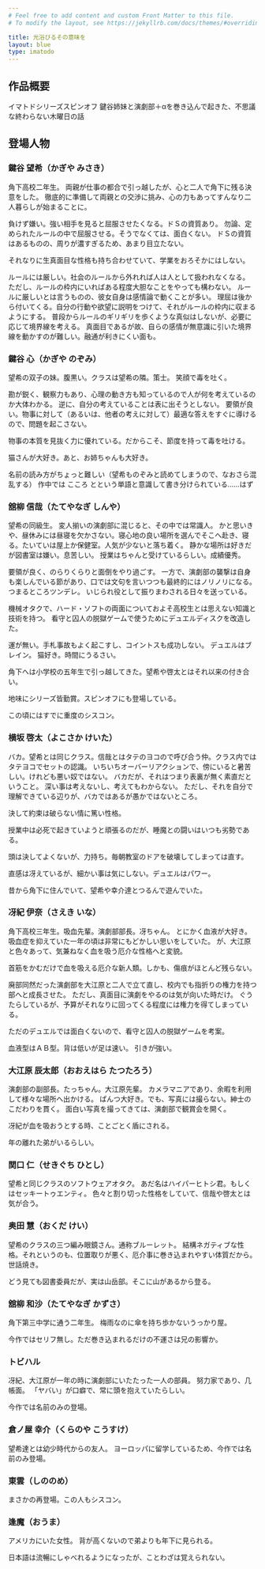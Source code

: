 ```yaml
---
# Feel free to add content and custom Front Matter to this file.
# To modify the layout, see https://jekyllrb.com/docs/themes/#overriding-theme-defaults

title: 光浴びるその意味を
layout: blue
type: imatodo
---
```


## 作品概要

イマトドシリーズスピンオフ
鍵谷姉妹と演劇部＋αを巻き込んで起きた、不思議な終わらない木曜日の話

## 登場人物

### 鍵谷 望希（かぎや みさき）

角下高校二年生。
両親が仕事の都合で引っ越したが、心と二人で角下に残る決意をした。
徹底的に準備して両親との交渉に挑み、心の力もあってすんなり二人暮らしが始まることに。

負けず嫌い。強い相手を見ると屈服させたくなる。ドＳの資質あり。
勿論、定められたルールの中で屈服させる。そうでなくては、面白くない。
ドＳの資質はあるものの、周りが濃すぎるため、あまり目立たない。

それなりに生真面目な性格も持ち合わせていて、学業をおろそかにはしない。

ルールには厳しい。社会のルールから外れれば人は人として扱われなくなる。
ただし、ルールの枠内にいればある程度大胆なことをやっても構わない。
ルールに厳しいとは言うものの、彼女自身は感情論で動くことが多い。
理屈は後から付いてくる。自分の行動や欲望に説明をつけて、それがルールの枠内に収まるようにする。
普段からルールのギリギリを歩くような真似はしないが、必要に応じて境界線を考える。
真面目であるが故、自らの感情が無意識に引いた境界線を動かすのが難しい。融通が利きにくい面も。

### 鍵谷 心（かぎや のぞみ）

望希の双子の妹。腹黒い。クラスは望希の隣。策士。
笑顔で毒を吐く。

勘が鋭く、観察力もあり、心理の動き方も知っているので人が何を考えているのか大体わかる。
逆に、自分の考えていることは表に出そうとしない。
要領が良い。物事に対して（あるいは、他者の考えに対して）最適な答えをすぐに導けるので、問題を起こさない。

物事の本質を見抜く力に優れている。だからこそ、節度を持って毒を吐ける。

猫さんが大好き。あと、お姉ちゃんも大好き。

名前の読み方がちょっと難しい（望希ものぞみと読めてしまうので、なおさら混乱する）
作中では こころ とという単語と意識して書き分けられている……はず

### 舘柳 信哉（たてやなぎ しんや）

望希の同級生。
変人揃いの演劇部に混じると、その中では常識人。
かと思いきや、昼休みには昼寝を欠かさない。寝心地の良い場所を選んでそこへ赴き、寝る。たいていは屋上か保健室。人気が少ないと落ち着く。
静かな場所は好きだが図書室は嫌い。息苦しい。
授業はちゃんと受けているらしい。成績優秀。

要領が良く、のらりくらりと面倒をやり過ごす。
一方で、演劇部の襲撃は自身も楽しんでいる節があり、口では文句を言いつつも最終的にはノリノリになる。
つまるところツンデレ。
いじられ役として振りまわされる日々を送っている。

機械オタクで、ハード・ソフトの両面についておよそ高校生とは思えない知識と技術を持つ。
看守と囚人の脱獄ゲームで使うためにデュエルディスクを改造した。

運が無い。手札事故もよく起こすし、コイントスも成功しない。
デュエルはブレイン。
猫好き。時間にうるさい。

角下へは小学校の五年生で引っ越してきた。望希や啓太とはそれ以来の付き合い。

地味にシリーズ皆勤賞。スピンオフにも登場している。

この頃にはすでに重度のシスコン。

### 横坂 啓太（よこさか けいた）

バカ。望希とは同じクラス。信哉とはタテのヨコので呼び合う仲。クラス内ではタテヨコでセットの認識。
いちいちオーバーリアクションで、傍にいると暑苦しい。けれども悪い奴ではない。
バカだが、それはつまり表裏が無く素直だということ。
深い事は考えないし、考えてもわからない。
ただし、それを自分で理解できている辺りが、バカではあるが愚かではないところ。

決して約束は破らない情に篤い性格。

授業中は必死で起きていようと頑張るのだが、睡魔との闘いはいつも劣勢である。

頭は決してよくないが、力持ち。毎朝教室のドアを破壊してしまっては直す。

直感は冴えているが、細かい事は気にしない。デュエルはパワー。

昔から角下に住んでいて、望希や幸介達とつるんで遊んでいた。

### 冴紀 伊奈（さえき いな）

角下高校三年生。吸血先輩。演劇部部長。冴ちゃん。
とにかく血液が大好き。吸血症を抑えていた一年の頃は非常にもどかしい思いをしていた。
が、大江原と色々あって、気兼ねなく血を吸う厄介な性格へと変貌。

首筋をかむだけで血を吸える厄介な新人類。しかも、傷痕がほとんど残らない。

廃部同然だった演劇部を大江原と二人で立て直し、校内でも指折りの権力を持つ部へと成長させた。
ただし、真面目に演劇をやるのは気が向いた時だけ。
ぐうたらしているが、予算がそれなりに回ってくる程度には権力を得てしまっている。

ただのデュエルでは面白くないので、看守と囚人の脱獄ゲームを考案。

血液型はＡＢ型。背は低いが足は速い。
引きが強い。

### 大江原 辰太郎（おおえはら たつたろう）

演劇部の副部長。たっちゃん。大江原先輩。
カメラマニアであり、余暇を利用して様々な場所へ出かける。
ぱんつ大好き。でも、写真には撮らない。紳士のこだわりを貫く。
面白い写真を撮ってきては、演劇部で観賞会を開く。

冴紀が血を吸おうとする時、ことごとく盾にされる。

年の離れた弟がいるらしい。

### 関口 仁（せきぐち ひとし）

望希と同じクラスのソフトウェアオタク。
あだ名はハイパーヒトシ君。もしくはセッキートゥエンティ。
色々と割り切った性格をしていて、信哉や啓太とは気が合う。

### 奥田 慧（おくだ けい）

望希のクラスの三つ編み眼鏡さん。通称ブルーレット。
結構ネガティブな性格。それというのも、位置取りが悪く、厄介事に巻き込まれやすい体質だから。
世話焼き。

どう見ても図書委員だが、実は山岳部。そこに山があるから登る。

### 舘柳 和沙（たてやなぎ かずさ）

角下第三中学に通う二年生。
梅雨なのに傘を持ち歩かないうっかり屋。

今作ではセリフ無し。ただ巻き込まれるだけの不運さは兄の影響か。

### トビハル

冴紀、大江原が一年の時に演劇部にいたたった一人の部員。
努力家であり、几帳面。
「ヤバい」が口癖で、常に頭を抱えていたらしい。

今作では名前のみの登場。

### 倉ノ屋 幸介（くらのや こうすけ）

望希達とは幼少時代からの友人。
ヨーロッパに留学しているため、今作では名前のみ登場。

### 東雲（しののめ）

まさかの再登場。この人もシスコン。

### 逢魔（おうま）

アメリカにいた女性。
背が高くないので弟よりも年下に見られる。

日本語は流暢にしゃべれるようになったが、ことわざは覚えられない。
